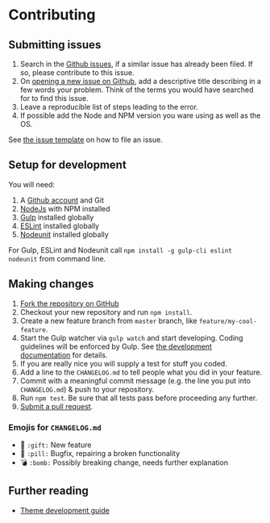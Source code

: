 Contributing
============

Submitting issues
-----------------

1. Search in the [Github issues](https://github.com/fboes/blogophon/issues), if a similar issue has already been filed. If so, please contribute to this issue.
2. On [opening a new issue on Github](https://github.com/fboes/blogophon/issues), add a descriptive title describing in a few words your problem. Think of the terms you would have searched for to find this issue.
3. Leave a reproducible list of steps leading to the error.
4. If possible add the Node and NPM version you ware using as well as the OS.

See [the issue template](docs/issue_template.md) on how to file an issue.

Setup for development
---------------------

You will need:

1. A [Github account](https://github.com/) and Git
2. [NodeJs](https://nodejs.org/) with NPM installed
3. [Gulp](https://gulpjs.com/) installed globally
4. [ESLint](https://eslint.org/) installed globally
5. [Nodeunit](https://github.com/caolan/nodeunit) installed globally

For Gulp, ESLint and Nodeunit call `npm install -g gulp-cli eslint nodeunit` from command line.

Making changes
--------------

1. [Fork the repository on GitHub](https://help.github.com/articles/fork-a-repo/)
2. Checkout your new repository and run `npm install`.
3. Create a new feature branch from `master` branch, like `feature/my-cool-feature`.
4. Start the Gulp watcher via `gulp watch` and start developing. Coding guidelines will be enforced by Gulp. See [the development documentation](docs/development.md) for details.
5. If you are really nice you will supply a test for stuff you coded.
5. Add a line to the `CHANGELOG.md` to tell people what you did in your feature.
6. Commit with a meaningful commit message (e.g. the line you put into `CHANGELOG.md`) & push to your repository.
7. Run `npm test`. Be sure that all tests pass before proceeding any further.
8. [Submit a pull request](https://help.github.com/articles/about-pull-requests/).

### Emojis for `CHANGELOG.md`

* :gift: `:gift:` New feature
* :pill: `:pill:` Bugfix, repairing a broken functionality
* :bomb: `:bomb:` Possibly breaking change, needs further explanation

Further reading
---------------

* [Theme development guide](docs/development.md)
